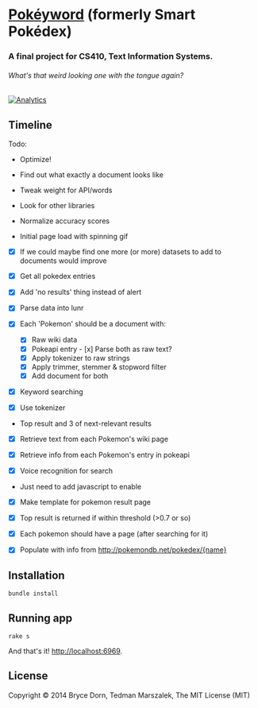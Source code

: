 # [Pokéyword](https://wiki.engr.illinois.edu/display/timan/Smart+Pokedex) (formerly Smart Pokédex)
### A final project for CS410, Text Information Systems.
###### _What's that weird looking one with the tongue again?_

[![Analytics](https://ga-beacon.appspot.com/UA-40008117-10/smart-pokedex/home)](https://github.com/igrigorik/ga-beacon)

## Timeline

Todo:
  - Optimize!

  - Find out what exactly a document looks like 
   - Tweak weight for API/words
   - Look for other libraries

  - Normalize accuracy scores

  - Initial page load with spinning gif

  - [x] If we could maybe find one more (or more) datasets to add to documents would improve
   - [x] Get all pokedex entries

  - [x] Add 'no results' thing instead of alert
  
  - [x] Parse data into lunr
   - [x] Each 'Pokemon' should be a document with:
     - [x] Raw wiki data
     - [x] Pokeapi entry
    - [x] Parse both as raw text?
     - [x] Apply tokenizer to raw strings
     - [x] Apply trimmer, stemmer & stopword filter
     - [x] Add document for both

  - [x] Keyword searching
   - [x] Use tokenizer
  - Top result and 3 of next-relevant results
  - [x] Retrieve text from each Pokemon's wiki page
  - [x] Retrieve info from each Pokemon's entry in pokeapi

 - [x] Voice recognition for search
  - Just need to add javascript to enable
 
 - [x] Make template for pokemon result page
  - [x] Top result is returned if within threshold (>0.7 or so)

 - [x] Each pokemon should have a page (after searching for it)
  - [x] Populate with info from http://pokemondb.net/pokedex/{name}

## Installation

    bundle install

## Running app

    rake s

And that's it! [http://localhost:6969](http://localhost:6969).

## License

Copyright &copy; 2014 Bryce Dorn, Tedman Marszalek, The MIT License (MIT)

